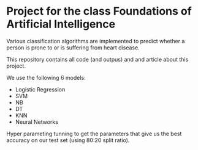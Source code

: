 # Project for the class Foundations of Artificial Intelligence
Various classification algorithms are implemented to predict whether a person is prone to or is suffering from heart disease.

This repository contains all code (and outpus) and and article about this project.

We use the following 6 models:

  - Logistic Regression
  - SVM
  - NB
  - DT
  - KNN
  - Neural Networks

Hyper parameting tunning to get the parameters that give us the best accuracy on our test set (using 80:20 split ratio).
